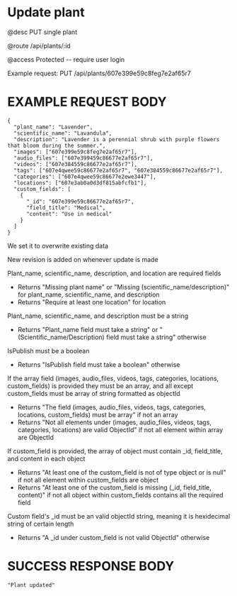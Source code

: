 # Update plant
@desc PUT single plant

@route /api/plants/:id

@access Protected -- require user login

Example request: PUT /api/plants/607e399e59c8feg7e2af65r7

# EXAMPLE REQUEST BODY
```
{
  "plant_name": "Lavender",
  "scientific_name": "Lavandula",
  "description": "Lavender is a perennial shrub with purple flowers that bloom during the summer.",
  "images": ["607e399e59c8feg7e2af65r7"],
  "audio_files": ["607e399459c86677e2af65r7"],
  "videos": ["607e384559c86677e2af65r7"],
  "tags": ["607e4qwee59c86677e2af65r7", "607e384559c86677e2af65r7"],
  "categories": ["607e4qwee59c86677e2ewe3447"],
  "locations": ["607e3ab0a0d3df815abfcfb1"],
  "custom_fields": [
    {
      "_id": "607e399e59c86677e2af65r7",
      "field_title": "Medical",
      "content": "Use in medical"
    }
  ]
}
```

We set it to overwrite existing data

New revision is added on whenever update is made

Plant_name, scientific_name, description, and location are required fields
- Returns "Missing plant name" or "Missing (scientific_name/description)" for plant_name, scientific_name, and description
- Returns "Require at least one location" for location

Plant_name, scientific_name, and description must be a string
- Returns "Plant_name field must take a string" or "(Scientific_name/Description) field must take a string" otherwise

IsPublish must be a boolean
- Returns "IsPublish field must take a boolean" otherwise

If the array field (images, audio_files, videos, tags, categories, locations, custom_fields) is provided they must be an array, and all except custom_fields must be array of string formatted as objectId
- Returns "The field (images, audio_files, videos, tags, categories, locations, custom_fields) must be array" if not an array
- Returns "Not all elements under (images, audio_files, videos, tags, categories, locations) are valid ObjectId" if not all element within array are ObjectId

If custom_field is provided, the array of object must contain _id, field_title, and content in each object
- Returns "At least one of the custom_field is not of type object or is null" if not all element within custom_fields are object
- Returns "At least one of the custom_field is missing (_id, field_title, content)" if not all object within custom_fields contains all the required field

Custom field's _id must be an valid objectId string, meaning it is hexidecimal string of certain length
- Returns "A _id under custom_field is not valid ObjectId" otherwise

# SUCCESS RESPONSE BODY
```
"Plant updated"
```
